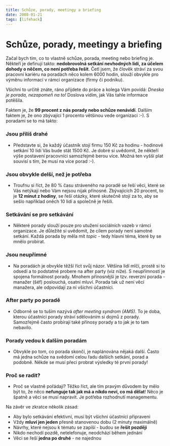 ```yaml
---
title: Schůze, porady, meetingy a briefing
date: 2008-01-21
tags: [lifehack]
---
```



# Schůze, porady, meetingy a briefing

Začal bych tím, co to vlastně schůze, porada, meeting nebo briefing je. Někteří
je definují takto: **nedobrovolná setkání nevhodných lidí, za účelem dohody o
něčem, co není potřeba řešit**. Četl jsem, že člověk stráví za svou pracovní
kariéru na poradách něco kolem 6000 hodin, slouží obvykle pro výměnu informací
 v rámci organizace (firmy či podniku).

Všichni to určitě znáte, ráno přijdete do práce a kolega Vám povídá:
 *Dneska je porada, nezapomeň na to!* Doslova vidím, jak Vás tahle informace potěšila.

Faktem je, že **99 procent z nás porady nebo schůze nenávidí**. Dalším faktem
je, že ono zbývající 1 procento většinou vede organizaci :-). S poradami se to má takto:

### Jsou příliš drahé  

* Představte si, že každý účastník stojí firmu 150 Kč za hodinu - hodinové
setkání 10 lidí Vás bude stát 1500 Kč. Je dobré si uvědomit, že někteří výše
postavení pracovníci samozřejmě berou více. Možná ten vyšší plat souvisí s
tím, že musí na více porad :-).

### Jsou obvykle delší, než je potřeba  

* Troufnu si říct, že 80 % času stráveného na poradě se řeší věci, které se
Vás netýkají nebo Vám nejsou nijak přínosné. Zbývajících 20 procent, to je
**12 minut z hodiny**, se řeší otázky, které skutečně stojí za to, aby se
sešlo například oněch 10 lidí a společně je řešili.

### Setkávání se pro setkávání

* Některé porady slouží pouze pro utužení sociálních vazeb v rámci organizace.
Je důležité si uvědomit, že cílem porady není samotné setkání. Každá porada by
měla mít *topic* - tedy hlavní téma, které by se mnělo probírat.  

### Jsou neupřímné  

* Na poradách je obvykle těžší říct svůj názor. Většina lidí mlčí, prostě si to
odsedí a to podstatné probere na after party (viz níže). S neupřímností je
spojena formálnost porady. Mnohem přínosnější je tzv. reverzní porada - manažer
(šéf) poslouchá, osatní mluví. Porada tak už není věcí manažera, ale
odpovídají za ní všichni účastníci.

### After party po poradě

* Odborně se to tuším nazývá *after meeting syndrom (AMS)*. To je doba, kterou
účastníci porady stráví sdělováním si dojmů z porady. Samozřejmě často probírají
také přínosy porady a to jak je to tam nebavilo.

### Porady vedou k dalším poradám

* Obvykle po tom, co porada skončí, je naplánována nějaká další. Často má jedna
schůze na svědomí celou řadu dalších setkání, porad a podobně. Někde se musí
přeci probrat výsledky té první porady!

### Proč se radit?  

* Proč se vlastně pořádají? Těžko říct, ale tím pravým důvodem by mělo být to,
že něco **nefunguje tak jak má a nikdo neví, co má dělat**! Něco je špatně a
věci se musí napravit. Je potřeba rozhodnutí managementu.

Na závěr ve zkratce několik zásad:

* Aby bylo setkávání efektivní, musí být všichni účastníci připraveni
* Vždy **mluví jen jeden** přesně stanovenou dobu (2 minuty maximálně)
* Návrhy, které nejsou k tématu se zapíší - budou se **řešit později**
* Nikdo nechodí pozdě, netelefonuje, neodchází během jednání
* Věci se řeší **jedna po druhé** - ne najednou
